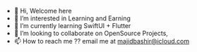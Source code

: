 - 👋 Hi, Welcome here
- 👀 I’m interested in Learning and Earning
- 🌱 I’m currently learning SwiftUI + Flutter
- 💞️ I’m looking to collaborate on OpenSource Projects,
- 📫 How to reach me ?? email me at majidbashir@icloud.com

<!---
MajidBashir/MajidBashir is a ✨ special ✨ repository because its `README.md` (this file) appears on your GitHub profile.
You can click the Preview link to take a look at your changes.
--->

